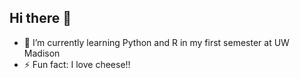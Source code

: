 ## Hi there 👋

- 🌱 I’m currently learning Python and R in my first semester at UW Madison
- ⚡ Fun fact: I love cheese!!
